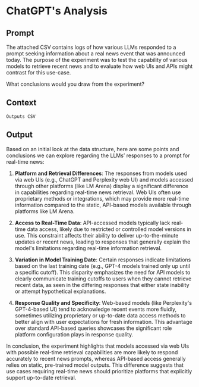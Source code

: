 # ChatGPT's Analysis

## Prompt

 The attached CSV contains logs of how various LLMs responded to a prompt seeking information about a real news event that was announced today. The purpose of the experiment was to test the capability of various  models to retrieve recent news and to evaluate how web UIs and APIs might contrast for this use-case. 

What conclusions would you draw from the experiment?

## Context

`Outputs CSV`

## Output

 Based on an initial look at the data structure, here are some points and conclusions we can explore regarding the LLMs’ responses to a prompt for real-time news:

1. **Platform and Retrieval Differences**: The responses from models used via web UIs (e.g., ChatGPT and Perplexity web UI) and models accessed through other platforms (like LM Arena) display a significant difference in capabilities regarding real-time news retrieval. Web UIs often use proprietary methods or integrations, which may provide more real-time information compared to the static, API-based models available through platforms like LM Arena.

2. **Access to Real-Time Data**: API-accessed models typically lack real-time data access, likely due to restricted or controlled model versions in use. This constraint affects their ability to deliver up-to-the-minute updates or recent news, leading to responses that generally explain the model's limitations regarding real-time information retrieval.

3. **Variation in Model Training Date**: Certain responses indicate limitations based on the last training date (e.g., GPT-4 models trained only up until a specific cutoff). This disparity emphasizes the need for API models to clearly communicate training cutoffs to users when they cannot retrieve recent data, as seen in the differing responses that either state inability or attempt hypothetical explanations.

4. **Response Quality and Specificity**: Web-based models (like Perplexity's GPT-4-based UI) tend to acknowledge recent events more fluidly, sometimes utilizing proprietary or up-to-date data access methods to better align with user expectations for fresh information. This advantage over standard API-based queries showcases the significant role platform configuration plays in response quality.

In conclusion, the experiment highlights that models accessed via web UIs with possible real-time retrieval capabilities are more likely to respond accurately to recent news prompts, whereas API-based access generally relies on static, pre-trained model outputs. This difference suggests that use cases requiring real-time news should prioritize platforms that explicitly support up-to-date retrieval.